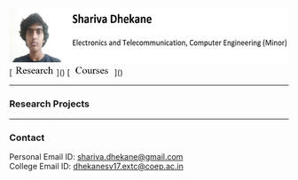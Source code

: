 <img src=me.JPG height="100"/>
[<img src = button_without_border/research.JPG width="80">]()
[<img src = button_without_border/courses.JPG width="80">]()

___
### Research Projects
___
### Contact
Personal Email ID: shariva.dhekane@gmail.com <br>
College Email ID: dhekanesv17.extc@coep.ac.in

